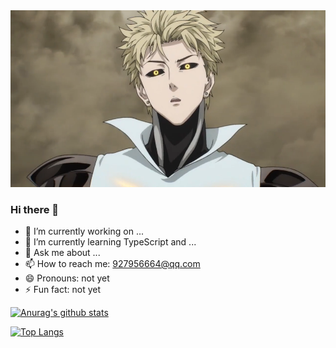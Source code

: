 <img src="https://github.com/ILstatus/ILstatus/blob/main/assets/image-genos-2.png" style="zoom:200%;">

### Hi there 👋

- 🔭 I’m currently working on ...
- 🌱 I’m currently learning TypeScript and ...
- 💬 Ask me about ...
- 📫 How to reach me: 927956664@qq.com
- 😄 Pronouns: not yet
- ⚡ Fun fact: not yet

[![Anurag's github stats](https://github-readme-stats.vercel.app/api?username=ILstatus&show_icons=true)]()

[![Top Langs](https://github-readme-stats.vercel.app/api/top-langs/?username=ILstatus)]()

<!--
**ILstatus/ILstatus** is a ✨ _special_ ✨ repository because its `README.md` (this file) appears on your GitHub profile.
Here are some ideas to get you started:
-->

